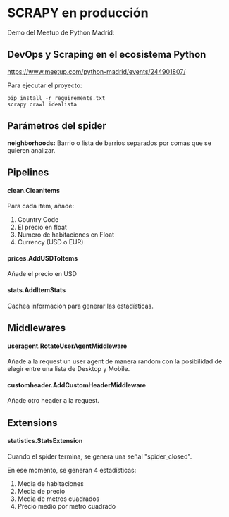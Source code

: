 # SCRAPY en producción

Demo del Meetup de Python Madrid:

## DevOps y Scraping en el ecosistema Python
https://www.meetup.com/python-madrid/events/244901807/

Para ejecutar el proyecto:

```
pip install -r requirements.txt
scrapy crawl idealista
```

## Parámetros del spider

**neighborhoods:** Barrio o lista de barrios separados por comas que 
se quieren analizar. 

## Pipelines

#### clean.CleanItems

Para cada item, añade:
1. Country Code
2. El precio en float
3. Numero de habitaciones en Float
4. Currency (USD o EUR)

#### prices.AddUSDToItems
Añade el precio en USD

#### stats.AddItemStats
Cachea información para generar las estadísticas.

## Middlewares

#### useragent.RotateUserAgentMiddleware
Añade a la request un user agent de manera random con la posibilidad
de elegir entre una lista de Desktop y Mobile. 


#### customheader.AddCustomHeaderMiddleware
Añade otro header a la request.

## Extensions

#### statistics.StatsExtension

Cuando el spider termina, se genera una señal "spider_closed".

En ese momento, se generan 4 estadísticas:
1. Media de habitaciones
2. Media de precio
3. Media de metros cuadrados
4. Precio medio por metro cuadrado 

